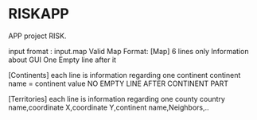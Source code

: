 # RISKAPP
APP project RISK.

input fromat : input.map
Valid Map Format:
[Map]
6 lines only
Information about GUI
One Empty line after it

[Continents]
each line is information regarding one continent
continent name = continent value
NO EMPTY LINE AFTER CONTINENT PART

[Territories]
each line is information regarding one county
country name,coordinate X,coordinate Y,continent name,Neighbors,..
